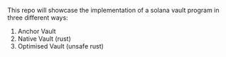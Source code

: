 This repo will showcase the implementation of a solana vault program in three different ways:
1. Anchor Vault
2. Native Vault (rust)
3. Optimised Vault (unsafe rust)

